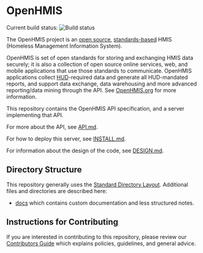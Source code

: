 OpenHMIS
========

Current build status:  ![Build status](https://travis-ci.org/hmis-tools/hmis-api-server.svg?branch=master)

The OpenHMIS project is an [open source](LICENSE.md),
[standards-based](docs/API.md) HMIS (Homeless Management Information
System).

OpenHMIS is set of open standards for storing and exchanging HMIS data
securely; it is also a collection of open source online services, web,
and mobile applications that use those standards to communicate.
OpenHMIS applications collect [HUD](http://hud.gov/)-required data and
generate all HUD-mandated reports, and support data exchange, data
warehousing and more advanced reporting/data mining through the API.
See [OpenHMIS.org](http://openhmis.org/) for more information.

This repository contains the OpenHMIS API specification, and a server
implementing that API.

For more about the API, see [API.md](docs/API.md).

For how to deploy this server, see [INSTALL.md](INSTALL.md).

For information about the design of the code, see [DESIGN.md](docs/DESIGN.md).


Directory Structure
-------------------
This repository generally uses the [Standard Directory Layout](https://maven.apache.org/guides/introduction/introduction-to-the-standard-directory-layout.html).  Additional files and directories are described here:

* [docs](docs) which contains custom documentation and less structured notes.


Instructions for Contributing
-------------------
If you are interested in contributing to this repository, please review our [Contributors Guide](CONTRIBUTING.md) which explains policies, guidelines, and general advice.


